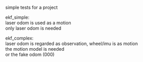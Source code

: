 simple tests for a project

ekf_simple:  
laser odom is used as a motion  
only laser odom is needed  

ekf_complex:  
laser odom is regarded as observation, wheel/imu is as motion  
the motion model is needed  
or the fake odom (000)
